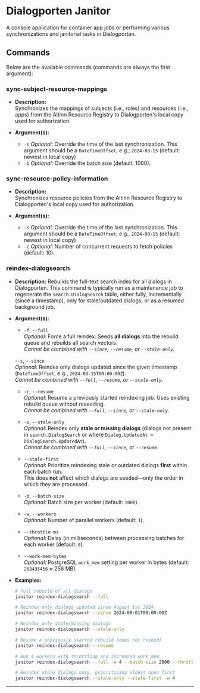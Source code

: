 # Dialogporten Janitor

A console application for container app jobs or performing various synchronizations and janitorial tasks in Dialogporten.

## Commands

Below are the available commands (commands are always the first argument):

### sync-subject-resource-mappings

- **Description:**  
  Synchronizes the mappings of subjects (i.e., roles) and resources (i.e., apps) from the Altinn Resource Registry to Dialogporten's local copy used for authorization.

- **Argument(s):**
    - `-s` *Optional*: Override the time of the last synchronization. This argument should be a `DateTimeOffset`, e.g., `2024-08-15` (default: newest in local copy)
    - `-b` *Optional*: Override the batch size (default: 1000).

### sync-resource-policy-information

- **Description:**  
  Synchronizes resource policies from the Altinn Resource Registry to Dialogporten's local copy used for authorization.

- **Argument(s):**
    - `-s` *Optional*: Override the time of the last synchronization. This argument should be a `DateTimeOffset`, e.g., `2024-08-15` (default: newest in local copy)
    - `-c` *Optional*: Number of concurrent requests to fetch policies (default: 10).

### reindex-dialogsearch

* **Description:**
  Rebuilds the full-text search index for all dialogs in Dialogporten.
  This command is typically run as a maintenance job to regenerate the `search.DialogSearch` table, either fully, incrementally (since a timestamp), only for stale/outdated dialogs, or as a resumed background job.

* **Argument(s):**

    - `-f`, `--full`  
      *Optional*: Force a full reindex. Seeds **all dialogs** into the rebuild queue and rebuilds all search vectors.  
      *Cannot be combined with `--since`, `--resume`, or `--stale-only`.*

    -`-s`, `--since`  
      *Optional*: Reindex only dialogs updated since the given timestamp (`DateTimeOffset`, e.g., `2024-08-15T00:00:00Z`).  
      *Cannot be combined with `--full`, `--resume`, or `--stale-only`.*

    - `-r`, `--resume`  
      *Optional*: Resume a previously started reindexing job. Uses existing rebuild queue without reseeding.  
      *Cannot be combined with `--full`, `--since`, or `--stale-only`.*

    - `-o`, `--stale-only`  
      *Optional*: Reindex only **stale or missing dialogs** (dialogs not present in `search.DialogSearch` or where `Dialog.UpdatedAt > DialogSearch.UpdatedAt`).  
      *Cannot be combined with `--full`, `--since`, or `--resume`.*

    - `--stale-first`  
      *Optional*: Prioritize reindexing stale or outdated dialogs **first** within each batch run.  
      This does **not** affect which dialogs are seeded—only the order in which they are processed.

    - `-b`, `--batch-size`  
      *Optional*: Batch size per worker (default: `1000`).

    - `-w`, `--workers`  
      *Optional*: Number of parallel workers (default: `1`).

    - `--throttle-ms`  
      *Optional*: Delay (in milliseconds) between processing batches for each worker (default: `0`).

    - `--work-mem-bytes`  
      *Optional*: PostgreSQL `work_mem` setting per worker in bytes (default: `268435456` ≈ 256 MB).

* **Examples:**

  ```bash
  # Full rebuild of all dialogs
  janitor reindex-dialogsearch --full

  # Reindex only dialogs updated since August 1st 2024
  janitor reindex-dialogsearch --since 2024-08-01T00:00:00Z

  # Reindex only stale/missing dialogs
  janitor reindex-dialogsearch --stale-only

  # Resume a previously started rebuild (does not reseed)
  janitor reindex-dialogsearch --resume

  # Run 4 workers with throttling and increased work_mem
  janitor reindex-dialogsearch --full -w 4 --batch-size 2000 --throttle-ms 100 --work-mem-bytes 536870912

  # Reindex stale dialogs only, prioritizing oldest ones first
  janitor reindex-dialogsearch --stale-only --stale-first -w 4
  ```

---


